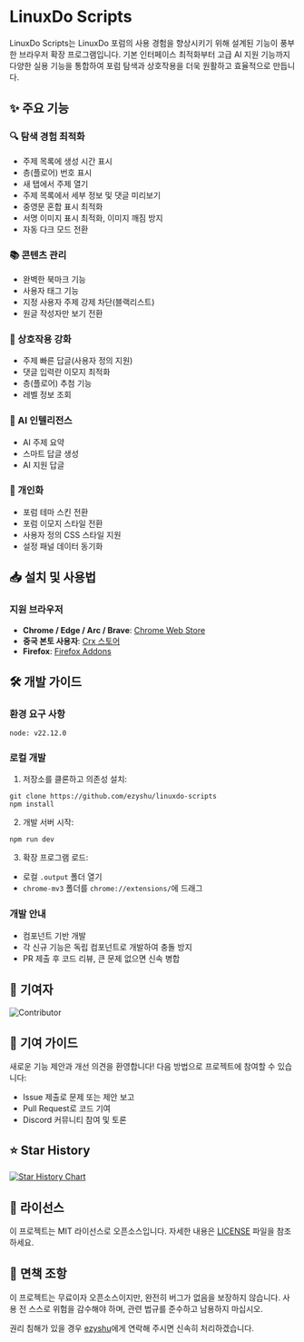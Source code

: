 # LinuxDo Scripts

LinuxDo Scripts는 LinuxDo 포럼의 사용 경험을 향상시키기 위해 설계된 기능이 풍부한 브라우저 확장 프로그램입니다. 기본 인터페이스 최적화부터 고급 AI 지원 기능까지 다양한 실용 기능을 통합하여 포럼 탐색과 상호작용을 더욱 원활하고 효율적으로 만듭니다.

## ✨ 주요 기능

### 🔍 탐색 경험 최적화
- 주제 목록에 생성 시간 표시
- 층(플로어) 번호 표시
- 새 탭에서 주제 열기
- 주제 목록에서 세부 정보 및 댓글 미리보기
- 중영문 혼합 표시 최적화
- 서명 이미지 표시 최적화, 이미지 깨짐 방지
- 자동 다크 모드 전환

### 📚 콘텐츠 관리
- 완벽한 북마크 기능
- 사용자 태그 기능
- 지정 사용자 주제 강제 차단(블랙리스트)
- 원글 작성자만 보기 전환

### 💬 상호작용 강화
- 주제 빠른 답글(사용자 정의 지원)
- 댓글 입력란 이모지 최적화
- 층(플로어) 추첨 기능
- 레벨 정보 조회

### 🤖 AI 인텔리전스
- AI 주제 요약
- 스마트 답글 생성
- AI 지원 답글

### 🎨 개인화
- 포럼 테마 스킨 전환
- 포럼 이모지 스타일 전환
- 사용자 정의 CSS 스타일 지원
- 설정 패널 데이터 동기화

## 📥 설치 및 사용법

### 지원 브라우저
- **Chrome / Edge / Arc / Brave**: [Chrome Web Store](https://chromewebstore.google.com/detail/fbgblmjbeebanackldpbmpacppflgmlj)
- **중국 본토 사용자**: [Crx 스토어](https://www.crxsoso.com/webstore/detail/fbgblmjbeebanackldpbmpacppflgmlj)
- **Firefox**: [Firefox Addons](https://addons.mozilla.org/zh-CN/firefox/addon/linux_do-scripts/)

## 🛠️ 개발 가이드

### 환경 요구 사항
```
node: v22.12.0
```

### 로컬 개발
1. 저장소를 클론하고 의존성 설치:
```shell
git clone https://github.com/ezyshu/linuxdo-scripts
npm install
```

2. 개발 서버 시작:
```shell
npm run dev
```

3. 확장 프로그램 로드:
- 로컬 `.output` 폴더 열기
- `chrome-mv3` 폴더를 `chrome://extensions/`에 드래그

### 개발 안내
- 컴포넌트 기반 개발
- 각 신규 기능은 독립 컴포넌트로 개발하여 충돌 방지
- PR 제출 후 코드 리뷰, 큰 문제 없으면 신속 병합

## 🚀 기여자

![Contributor](https://contrib.rocks/image?repo=ezyshu/linuxdo-scripts)

## 🤝 기여 가이드

새로운 기능 제안과 개선 의견을 환영합니다! 다음 방법으로 프로젝트에 참여할 수 있습니다:
- Issue 제출로 문제 또는 제안 보고
- Pull Request로 코드 기여
- Discord 커뮤니티 참여 및 토론

## ⭐️ Star History

[![Star History Chart](https://api.star-history.com/svg?repos=ezyshu/linuxdo-scripts&type=Timeline)](https://www.star-history.com/#ezyshu/linuxdo-scripts&Timeline)

## 📄 라이선스

이 프로젝트는 MIT 라이선스로 오픈소스입니다. 자세한 내용은 [LICENSE](../LICENSE) 파일을 참조하세요.

## 📖 면책 조항

이 프로젝트는 무료이자 오픈소스이지만, 완전히 버그가 없음을 보장하지 않습니다. 사용 전 스스로 위험을 감수해야 하며, 관련 법규를 준수하고 남용하지 마십시오.

권리 침해가 있을 경우 [ezyshu](https://github.com/ezyshu)에게 연락해 주시면 신속히 처리하겠습니다. 